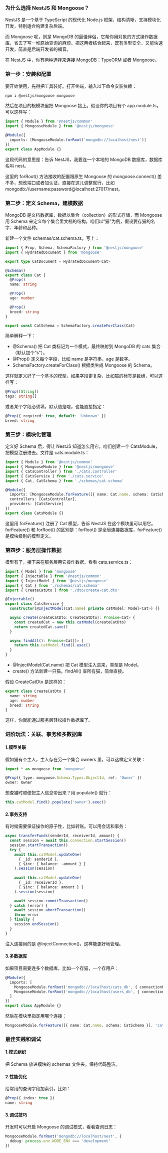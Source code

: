 ### 为什么选择 NestJS 和 Mongoose？

NestJS 是一个基于 TypeScript 的现代化 Node.js 框架，结构清晰，支持模块化开发，特别适合构建复杂后端。

而 Mongoose 呢，则是 MongoDB 的最佳伴侣，它帮你用对象的方式操作数据库，省去了写一堆原始查询的麻烦。把这两者结合起来，既有类型安全，又能快速开发，简直是后端开发者的福音。

在 NestJS 中，你有两种选择来连接 MongoDB：TypeORM 或者 Mongoose。



### 第一步：安装和配置

要开始使用，先得把工具装好。打开终端，输入以下命令安装依赖：

```bash
npm i @nestjs/mongoose mongoose
```

然后在项目的根模块里把 Mongoose 接上。假设你的项目有个 app.module.ts，可以这样写：

```ts
import { Module } from '@nestjs/common'
import { MongooseModule } from '@nestjs/mongoose'

@Module({
  imports: [MongooseModule.forRoot('mongodb://localhost/nest')]
})
export class AppModule {}
```

这段代码的意思是：告诉 NestJS，我要连一个本地的 MongoDB 数据库，数据库名叫 nest。

这里的 forRoot() 方法接收的配置跟原生 Mongoose 的 mongoose.connect() 差不多，想改端口或者加认证，直接在这儿调整就行，比如 mongodb://username:password@localhost:27017/nest。



### 第二步：定义 Schema，建模数据

MongoDB 是文档数据库，数据以集合（collection）的形式存储，而 Mongoose 用 Schema 来定义每个集合里文档的结构。咱们以“猫”为例，假设要存猫的名字、年龄和品种。

新建一个文件 schemas/cat.schema.ts，写上：

```ts
import { Prop, Schema, SchemaFactory } from '@nestjs/mongoose'
import { HydratedDocument } from 'mongoose'

export type CatDocument = HydratedDocument<Cat>

@Schema()
export class Cat {
  @Prop()
  name: string

  @Prop()
  age: number

  @Prop()
  breed: string
}

export const CatSchema = SchemaFactory.createForClass(Cat)
```

简单解释一下：

- @Schema() 把 Cat 类标记为一个模式，最终映射到 MongoDB 的 cats 集合（默认加个“s”）。
- @Prop() 定义每个字段，比如 name 是字符串，age 是数字。
- SchemaFactory.createForClass() 根据类生成 Mongoose 的 Schema。

这样就定义好了一个基本的模型，如果字段更复杂，比如猫的标签是数组，可以这样写：

```ts
@Prop([String])
tags: string[]
```

或者某个字段必须填，默认值是啥，也能直接指定：

```ts
@Prop({ required: true, default: 'Unknown' })
breed: string
```



### 第三步：模块化管理

定义好 Schema 后，得让 NestJS 知道怎么用它。咱们创建一个 CatsModule，把模型注册进去。文件是 cats.module.ts：

```ts
import { Module } from '@nestjs/common'
import { MongooseModule } from '@nestjs/mongoose'
import { CatsController } from './cats.controller'
import { CatsService } from './cats.service'
import { Cat, CatSchema } from './schemas/cat.schema'

@Module({
  imports: [MongooseModule.forFeature([{ name: Cat.name, schema: CatSchema }])],
  controllers: [CatsController],
  providers: [CatsService]
})
export class CatsModule {}
```

这里用 forFeature() 注册了 Cat 模型，告诉 NestJS 在这个模块里可以用它。forFeature() 和 forRoot() 的区别是：forRoot() 是全局连接数据库，forFeature() 是模块级别的模型定义。



### 第四步：服务层操作数据

模型有了，接下来在服务层用它操作数据。看看 cats.service.ts：

```ts
import { Model } from 'mongoose'
import { Injectable } from '@nestjs/common'
import { InjectModel } from '@nestjs/mongoose'
import { Cat } from './schemas/cat.schema'
import { CreateCatDto } from './dto/create-cat.dto'

@Injectable()
export class CatsService {
  constructor(@InjectModel(Cat.name) private catModel: Model<Cat>) {}

  async create(createCatDto: CreateCatDto): Promise<Cat> {
    const createdCat = new this.catModel(createCatDto)
    return createdCat.save()
  }

  async findAll(): Promise<Cat[]> {
    return this.catModel.find().exec()
  }
}
```

- @InjectModel(Cat.name) 把 Cat 模型注入进来，类型是 Model<Cat>。
- create() 方法新建一只猫，findAll() 查所有猫，简单直接。

假设 CreateCatDto 是这样的：

```ts
export class CreateCatDto {
  name: string
  age: number
  breed: string
}
```

这样，你就能通过服务层轻松操作数据库了。



### 进阶玩法：关联、事务和多数据库

#### 1.模型关联

假如猫有个主人，主人存在另一个集合 owners 里，可以这样定义关联：

```ts
import * as mongoose from 'mongoose'

@Prop({ type: mongoose.Schema.Types.ObjectId, ref: 'Owner' })
owner: Owner
```

想查猫时顺便把主人信息带出来？用 populate() 就行：

```ts
this.catModel.find().populate('owner').exec()
```

#### 2.事务支持

有时候需要保证操作的原子性，比如转账。可以用会话和事务：

```ts
async transferFunds(senderId, receiverId, amount) {
  const session = await this.connection.startSession()
  session.startTransaction()
  try {
    await this.catModel.updateOne(
      { _id: senderId },
      { $inc: { balance: -amount } }
    ).session(session)
    
    await this.catModel.updateOne(
      { _id: receiverId },
      { $inc: { balance: amount } }
    ).session(session)

    await session.commitTransaction()
  } catch (error) {
    await session.abortTransaction()
    throw error
  } finally {
    session.endSession()
  }
}
```

注入连接用的是 @InjectConnection()，这样能更好地管理。

#### 3.多数据库

如果项目需要连多个数据库，比如一个存猫，一个存用户：

```ts
@Module({
  imports: [
    MongooseModule.forRoot('mongodb://localhost/cats_db', { connectionName: 'cats' }),
    MongooseModule.forRoot('mongodb://localhost/users_db', { connectionName: 'users' })
  ]
})
export class AppModule {}
```

然后在模块里指定用哪个连接：

```ts
MongooseModule.forFeature([{ name: Cat.name, schema: CatSchema }], 'cats')
```



### 最佳实践和调试

#### 1.模式组织

把 Schema 放进模块的 schemas 文件夹，保持代码整洁。

#### 2.性能优化

给常用的查询字段加索引，比如：

```ts
@Prop({ index: true })
name: string
```

#### 3.调试技巧

开发时可以开启 Mongoose 的调试模式，看看查询日志：

```ts
MongooseModule.forRoot('mongodb://localhost/nest', {
  debug: process.env.NODE_ENV === 'development'
})
```